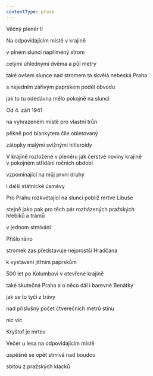 ```yaml
---
contentType: prose
---
```


Věčný plenér II

Na odpovídajícím místě v krajině

v plném slunci napřímený strom

celými úhlednými dvěma a půl metry

také ovšem slunce nad stromem ta skvělá nebeská Praha

s nejedním zářivým paprskem podél obvodu

jak to tu odedávna mělo pokojně na slunci

Od 4. září 1941

na vyhrazeném místě pro vlastní trůn

pěkně pod blankytem čile obletovaný

zátopky malými svižnými hitleroidy

V krajině rozložené v plenéru jak čerstvé noviny krajině  
v pokojném střídání ročních období

vzpomínající na můj první druhý

i další státnické úsměvy

Pro Prahu rozkvétající na slunci poblíž mrtvé Libuše

stejně jako pak pro těch pár rozházených pražských  
hřebíků a trámů

v jednom stmívání

Přišlo ráno

stromek zas představuje nejprostší Hradčana

k vystavení jitřním paprskům

500 let po Kolumbovi v otevřené krajině

také skutečná Praha a o něco dál i barevné Benátky

jak se to tyčí z trávy

nad příslušný počet čtverečních metrů stínu

nic víc

Kryštof je mrtev

Večer u lesa na odpovídajícím místě

úspěšně se opět stmívá nad boudou

sbitou z pražských klacků
